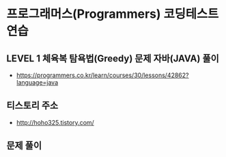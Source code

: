 # 프로그래머스(Programmers) 코딩테스트 연습
## LEVEL 1 체육복 탐욕법(Greedy) 문제 자바(JAVA) 풀이
- https://programmers.co.kr/learn/courses/30/lessons/42862?language=java

## 티스토리 주소
- http://hoho325.tistory.com/



## 문제 풀이

